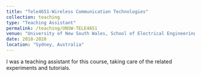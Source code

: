 ```yaml
---
title: "Tele4651-Wireless Communication Technologies"
collection: teaching
type: "Teaching Assistant"
permalink: /teaching/UNSW-TELE4651
venue: "University of New South Wales, School of Electrical Engineering and Telecommunications"
date: 2018-2020
location: "Sydney, Australia"
---
```


I was a teaching assistant for this course, taking care of the related experiments and tutorials.

